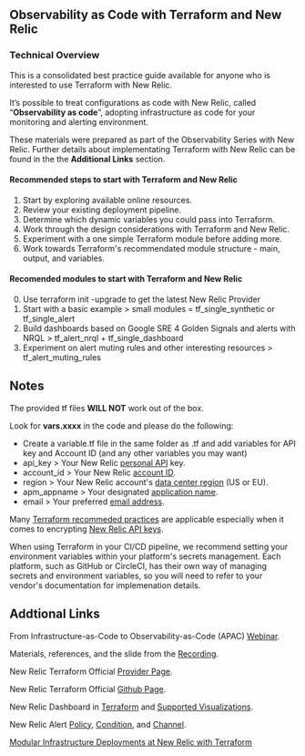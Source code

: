 ## Observability as Code with Terraform and New Relic

### Technical Overview

This is a consolidated best practice guide available for anyone who is interested to use Terraform with New Relic.

It’s possible to treat configurations as code with New Relic, called “**Observability as code**”, adopting infrastructure as code for your monitoring and alerting environment.

These materials were prepared as part of the Observability Series with New Relic. Further details about implementating Terraform with New Relic can be found in the the **Additional Links** section.

#### Recommended steps to start with Terraform and New Relic

1. Start by exploring available online resources.
2. Review your existing deployment pipeline.
3. Determine which dynamic variables you could pass into Terraform.
4. Work through the design considerations with Terraform and New Relic.
5. Experiment with a one simple Terraform module before adding more.
6. Work towards Terraform's recommendated module structure - main, output, and variables.

#### Recomended modules to start with Terraform and New Relic

0. Use terraform init -upgrade to get the latest New Relic Provider
1. Start with a basic example > small modules = tf_single_synthetic or tf_single_alert
2. Build dashboards based on Google SRE 4 Golden Signals and alerts with NRQL > tf_alert_nrql + tf_single_dashboard
3. Experiment on alert muting rules and other interesting resources > tf_alert_muting_rules

## Notes

The provided tf files **WILL NOT** work out of the box.

Look for **vars.xxxx** in the code and please do the following:

-   Create a variable.tf file in the same folder as .tf and add variables for API key and Account ID (and any other variables you may want)
  -   api_key > Your New Relic [personal API](https://docs.newrelic.com/docs/apis/get-started/intro-apis/types-new-relic-api-keys#personal-api-key) key.
  -   account_id > Your New Relic [account ID](https://docs.newrelic.com/docs/accounts/install-new-relic/account-setup/account-id).
-   region > Your New Relic account's [data center region](https://docs.newrelic.com/docs/using-new-relic/welcome-new-relic/get-started/our-eu-us-region-data-centers) (US or EU).
-   apm_appname > Your designated [application name](https://docs.newrelic.com/docs/agents/manage-apm-agents/app-naming/name-your-application).
-   email > Your preferred [email address](https://docs.newrelic.com/docs/alerts/new-relic-alerts/managing-notification-channels/view-or-update-user-email-channels).

Many [Terraform recommeded practices](https://www.terraform.io/docs/cloud/guides/recommended-practices/index.html) are applicable especially when it comes to encrypting [New Relic API keys](https://www.terraform.io/docs/state/sensitive-data.html).

When using Terraform in your CI/CD pipeline, we recommend setting your environment variables within your platform's secrets management. Each platform, such as GitHub or CircleCI, has their own way of managing secrets and environment variables, so you will need to refer to your vendor's documentation for implemenation details.

## Addtional Links

From Infrastructure-as-Code to Observability-as-Code (APAC) [Webinar](https://newrelic.com/resources/webinars/infrastructure-as-code-observability-01-07-20).

Materials, references, and the slide from the [Recording](https://drive.google.com/file/d/1xPpQ9OQaWUAJRFWWoSWKQb0_qNWhVEdy/view?usp=sharing).

New Relic Terraform Official [Provider Page](https://registry.terraform.io/providers/newrelic/newrelic/latest/docs).

New Relic Terraform Official [Github Page](https://github.com/newrelic/terraform-provider-newrelic).

New Relic Dashboard in [Terraform](https://www.terraform.io/docs/providers/newrelic/r/dashboard.html) and [Supported Visualizations](https://docs.newrelic.com/docs/insights/insights-api/manage-dashboards/insights-dashboard-api#supported).

New Relic Alert [Policy](https://www.terraform.io/docs/providers/newrelic/r/alert_policy.html), [Condition](https://www.terraform.io/docs/providers/newrelic/r/alert_condition.html), and [Channel](https://www.terraform.io/docs/providers/newrelic/r/alert_channel.html).

[Modular Infrastructure Deployments at New Relic with Terraform](https://www.hashicorp.com/resources/modular-infrastructure-deployments-new-relic-terraform)
